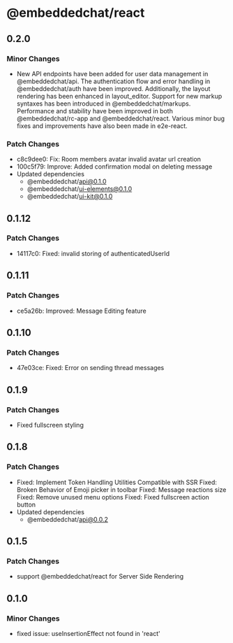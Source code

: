 # @embeddedchat/react

## 0.2.0

### Minor Changes

- New API endpoints have been added for user data management in @embeddedchat/api. The authentication flow and error handling in @embeddedchat/auth have been improved. Additionally, the layout rendering has been enhanced in layout_editor. Support for new markup syntaxes has been introduced in @embeddedchat/markups. Performance and stability have been improved in both @embeddedchat/rc-app and @embeddedchat/react. Various minor bug fixes and improvements have also been made in e2e-react.

### Patch Changes

- c8c9dee0: Fix: Room members avatar invalid avatar url creation
- 100c5f79: Improve: Added confirmation modal on deleting message
- Updated dependencies
  - @embeddedchat/api@0.1.0
  - @embeddedchat/ui-elements@0.1.0
  - @embeddedchat/ui-kit@0.1.0

## 0.1.12

### Patch Changes

- 14117c0: Fixed: invalid storing of authenticatedUserId

## 0.1.11

### Patch Changes

- ce5a26b: Improved: Message Editing feature

## 0.1.10

### Patch Changes

- 47e03ce: Fixed: Error on sending thread messages

## 0.1.9

### Patch Changes

- Fixed fullscreen styling

## 0.1.8

### Patch Changes

- Fixed: Implement Token Handling Utilities Compatible with SSR
  Fixed: Broken Behavior of Emoji picker in toolbar
  Fixed: Message reactions size
  Fixed: Remove unused menu options
  Fixed: Fixed fullscreen action button
- Updated dependencies
  - @embeddedchat/api@0.0.2

## 0.1.5

### Patch Changes

- support @embeddedchat/react for Server Side Rendering

## 0.1.0

### Minor Changes

- fixed issue: useInsertionEffect not found in 'react'
